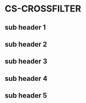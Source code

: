 # CS-CROSSFILTER

## sub header 1

## sub header 2

## sub header 3

## sub header 4

## sub header 5